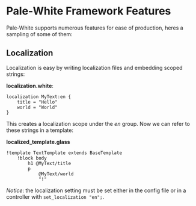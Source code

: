 # Pale-White Framework Features
Pale-White supports numerous features for ease of production, heres a sampling of some of them:

## Localization
Localization is easy by writing localization files and embedding scoped strings:

**localization.white**:
```
localization MyText:en {
	title = "Hello"
	world = "World"
}
```
This creates a localization scope under the *en* group.
Now we can refer to these strings in a template:

**localized_template.glass**
```
!template TextTemplate extends BaseTemplate
	!block body
		h1 @MyText/title
		p
			@MyText/world
			"!"
```

*Notice*: the localization setting must be set either in the config file or in a controller with `set_localization "en";`.



